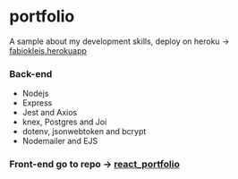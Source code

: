 # portfolio

A sample about my development skills, deploy on heroku -> [fabiokleis.herokuapp](https://fabiokleis.herokuapp.com/)

### Back-end

 * Nodejs
 * Express
 * Jest and Axios
 * knex, Postgres and Joi
 * dotenv, jsonwebtoken and bcrypt
 * Nodemailer and EJS

### Front-end go to repo -> [react_portfolio](https://github.com/Fabiokleis/react_portfolio)


